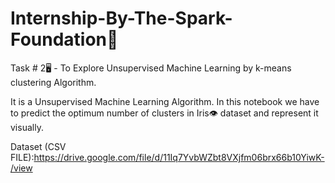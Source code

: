 # Internship-By-The-Spark-Foundation🌟

Task # 2🖥 - To Explore Unsupervised Machine Learning by k-means clustering Algorithm.

It is a Unsupervised Machine Learning Algorithm. 
In this notebook we have to predict the optimum number of clusters in Iris👁 dataset and represent it visually.



Dataset (CSV FILE):https://drive.google.com/file/d/11Iq7YvbWZbt8VXjfm06brx66b10YiwK-/view
